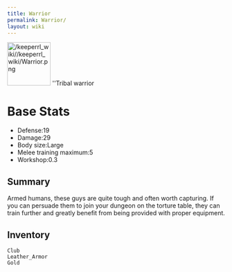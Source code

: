 ```yaml
---
title: Warrior
permalink: Warrior/
layout: wiki
---
```


<img src="/keeperrl_wiki//keeperrl_wiki/Warrior.png" title="fig:/keeperrl_wiki//keeperrl_wiki/Warrior.png" alt="/keeperrl_wiki//keeperrl_wiki/Warrior.png" width="100" />
''Tribal warrior

Base Stats
==========

-   Defense:19
-   Damage:29
-   Body size:Large
-   Melee training maximum:5
-   Workshop:0.3

Summary
-------

Armed humans, these guys are quite tough and often worth capturing. If
you can persuade them to join your dungeon on the torture table, they
can train further and greatly benefit from being provided with proper
equipment.

Inventory
---------

`Club`  
`Leather_Armor`  
`Gold`
